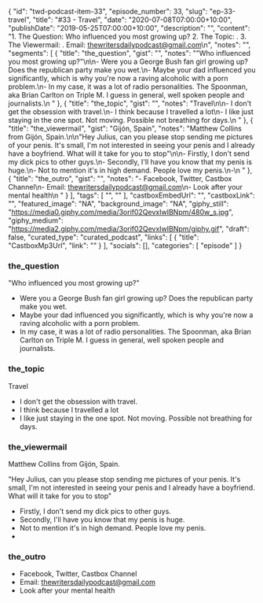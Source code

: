 {
	"id": "twd-podcast-item-33",
	"episode_number": 33,
	"slug": "ep-33-travel",
	"title": "#33 - Travel",
	"date": "2020-07-08T07:00:00+10:00",
	"publishDate": "2019-05-25T07:00:00+10:00",
	"description": "",
	"content": "1. The Question: Who influenced you most growing up? 2. The Topic: . 3. The Viewermail: . Email: thewritersdailypodcast@gmail.com\n",
	"notes": "",
	"segments": [
		{
			"title": "the_question",
			"gist": "",
			"notes": "\"Who influenced you most growing up?\"\n\n- Were you a George Bush fan girl growing up? Does the republican party make you wet.\n- Maybe your dad influenced you significantly, which is why you're now a raving alcoholic with a porn problem.\n- In my case, it was a lot of radio personalities. The Spoonman, aka Brian Carlton on Triple M. I guess in general, well spoken people and journalists.\n      "
		},
		{
			"title": "the_topic",
			"gist": "",
			"notes": "Travel\n\n- I don't get the obsession with travel.\n- I think because I travelled a lot\n- I like just staying in the one spot. Not moving. Possible not breathing for days.\n      "
		},
		{
			"title": "the_viewermail",
			"gist": "Gijón, Spain",
			"notes": "Matthew Collins from Gijón, Spain.\n\n\"Hey Julius, can you please stop sending me pictures of your penis. It's small, I'm not interested in seeing your penis and I already have a boyfriend. What will it take for you to stop\"\n\n- Firstly, I don't send my dick pics to other guys.\n- Secondly, I'll have you know that my penis is huge.\n- Not to mention it's in high demand. People love my penis.\n-\n      "
		},
		{
			"title": "the_outro",
			"gist": "",
			"notes": "- Facebook, Twitter, Castbox Channel\n- Email: thewritersdailypodcast@gmail.com\n- Look after your mental health\n      "
		}
	],
	"tags": [
		"",
		""
	],
	"castboxEmbedUrl": "",
	"castboxLink": "",
	"featured_image": "NA",
	"background_image": "NA",
	"giphy_still": "https://media0.giphy.com/media/3orif02QevxIwIBNpm/480w_s.jpg",
	"giphy_medium": "https://media2.giphy.com/media/3orif02QevxIwIBNpm/giphy.gif",
	"draft": false,
	"curated_type": "curated_podcast",
	"links": [
		{
			"title": "CastboxMp3Url",
			"link": ""
		}
	],
	"socials": [],
	"categories": [
		"episode"
	]
}

### the_question

"Who influenced you most growing up?"

- Were you a George Bush fan girl growing up? Does the republican party make you wet.
- Maybe your dad influenced you significantly, which is why you're now a raving alcoholic with a porn problem.
- In my case, it was a lot of radio personalities. The Spoonman, aka Brian Carlton on Triple M. I guess in general, well spoken people and journalists.
      
### the_topic

Travel

- I don't get the obsession with travel.
- I think because I travelled a lot
- I like just staying in the one spot. Not moving. Possible not breathing for days.
      
### the_viewermail

Matthew Collins from Gijón, Spain.

"Hey Julius, can you please stop sending me pictures of your penis. It's small, I'm not interested in seeing your penis and I already have a boyfriend. What will it take for you to stop"

- Firstly, I don't send my dick pics to other guys.
- Secondly, I'll have you know that my penis is huge.
- Not to mention it's in high demand. People love my penis.
-
      
### the_outro

- Facebook, Twitter, Castbox Channel
- Email: thewritersdailypodcast@gmail.com
- Look after your mental health
      
